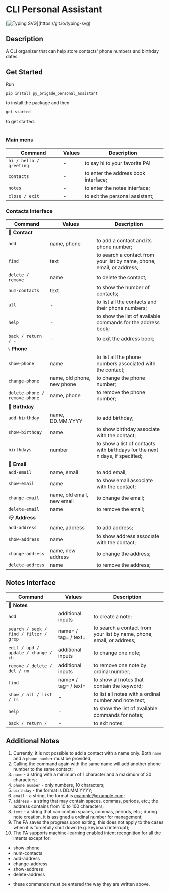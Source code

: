 # CLI Personal Assistant
[![Typing SVG](https://readme-typing-svg.herokuapp.com?color=%2336BCF7&lines=Welcome,+Agent++007!)](https://git.io/typing-svg)

## Description
A CLI organizer that can help store contacts' phone numbers and birthday dates.

## Get Started

Run 
```bash
pip install py_brigade_personal_assistant
```
to install the package and then 
```bash
get-started
```
to get started.<br><br>

### Main menu
| Command                         |    Values                                 | Description                                                                |
| ---                             |  ---                                      | ---                                                                        |
| `hi / hello / greeting`         |   -                                       | to say hi to your favorite PA!                                             |
| `contacts`                      |   -                                       | to enter the address book interface;                                       |
| `notes`                         |   -                                       | to enter the notes interface;                                              |
| `close / exit`                  |   -                                       | to exit the personal assistant;                                            |


### Contacts Interface
| Command                         |    Values                                 | Description                                                                |
| ---                             |  ---                                      | ---                                                                        |
| 🤙 __Contact__                                                                                                                                           |
| `add`                           |   name, phone                             | to add a contact and its phone number;                                     |
| `find`                          |   text                                    | to search a contact from your list by name, phone, email, or address;      |
| `delete / remove`               |   name                                    | to delete the contact;                                                     |
| `num-contacts`                  |   text                                    | to show the number of contacts;                                            |
| `all`                           |   -                                       | to list all the contacts and their phone numbers;                          |
| `help`                          |   -                                       | to show the list of available commands for the address book;               |
| `back / return / -`             |   -                                       | to exit the address book;                                                  |
| 📞 __Phone__                                                                                                                                             |
| `show-phone`                    |   name                                    | to list all the phone numbers associated with the contact;                 |
| `change-phone`                  |   name, old phone, new phone              | to change the phone number;                                                |
| `delete-phone / remove-phone`   |   name, phone                             | to remove the phone number;                                                |
| 🎂 __Birthday__                                                                                                                                           |
| `add-birthday`                  |   name, DD.MM.YYYY                        | to add birthday;                                                            |
| `show-birthday`                 |   name                                    | to show birthday associate with the contact;                                |
| `birthdays`                     |   number                                  | to show a list of contacts with birthdays for the next n days, if specified;|
| 📩 __Email__                                                                                                                                              |
| `add-email`                     |   name, email                             | to add email;                                                               |
| `show-email`                    |   name                                    | to show email associate with the contact;                                   |
| `change-email`                  |   name, old email, new email              | to change the email;                                                        |
| `delete-email`                  |   name                                    | to remove the email;                                                        |
| 📪 __Address__                                                                                                                                            |
| `add-address`                   |   name, address                           | to add address;                                                             |
| `show-address`                  |   name                                    | to show address associate with the contact;                                 |
| `change-address`                |   name, new address                       | to change the address;                                                      |
| `delete-address`                |   name                                    | to remove the address;                                                      |


## Notes Interface
| Command                                  |    Values                                                 | Description                                                                |
| ---                                      |  ---                                                      | ---                                                                        |
| 📝 __Notes__                                                                                                                                                                       |
| `add`                                    |   additional inputs                                       | to create a note;                                                          |
| `search / seek / find / filter / grep`   |   name=<text> / tag=<text> / text=<text>                  | to search a contact from your list by name, phone, email, or address;      |
| `edit / upd / update / change / ch`      |   additional inputs                                       | to change one note;                                                        |
| `remove / delete / del / rm`             |   additional inputs                                       | to remove one note by ordinal number;                                      |
| `find`                                   |   name=<text> / tag=<text> / text=<text>                  | to show all notes that contain the keyword;                                |
| `show / all / list / ls`                 |   -                                                       | to list all notes with a ordinal number and note text;                     |
| `help`                                   |   -                                                       | to show the list of available commands for notes;                          |
| `back / return / `                       |   -                                                       | to exit notes;                                                             |


## Additional Notes

1. Currently, it is not possible to add a contact with a name only. Both `name` and a `phone number` must be provided;
2. Calling the command again with the same name will add another phone number to the same contact;
3. `name` - a string with a minimum of 1 character and a maximum of 30 characters;
4. `phone number` - only numbers, 10 characters;
5. `birthday` - the format is DD.MM.YYYY;
6. `email` - a string, the format is example@example.com;
7. `address` - a string that may contain spaces, commas, periods, etc.; the address contains from 10 to 100 characters;
8. `text` - a string that can contain spaces, commas, periods, etc.; during note creation, it is assigned a ordinal number for management;
9. The PA saves the progress upon exiting; this does not apply to the cases when it is forcefully shut down (e.g. keyboard interrupt);
10. The PA supports machine-learning enabled intent recognition for all the intents except for:

- show-phone
- num-contacts
- add-address
- change-address
- show-address
- delete-address
+ these commands must be entered the way they are written above.